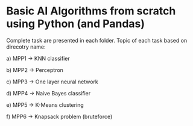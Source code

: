 # Basic AI Algorithms from scratch using Python (and Pandas)
Complete task are presented in each folder. Topic of each task based on direcotry name:
 
 a) MPP1 -> KNN classifier
 
 b) MPP2 -> Perceptron
 
 c) MPP3 -> One layer neural network
 
 d) MPP4 -> Naive Bayes classifier
 
 e) MPP5 -> K-Means clustering
 
 f) MPP6 -> Knapsack problem (bruteforce)
